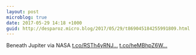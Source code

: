 ```yaml
---
layout: post
microblog: true
date: 2017-05-29 14:18 +1000
guid: http://desparoz.micro.blog/2017/05/29/t869045184255991809.html
---
```

Beneath Jupiter  via NASA [t.co/RSTh4yRNJ...](https://t.co/RSTh4yRNJf) [t.co/heMBhpZ6W...](https://t.co/heMBhpZ6WS)
